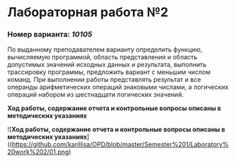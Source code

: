 # Лабораторная работа №2
### Номер варианта: _10105_
По выданному преподавателем варианту определить функцию, вычисляемую программой, область представления и область допустимых значений исходных данных и результата, выполнить трассировку программы, предложить вариант с меньшим числом команд. При выполнении работы представлять результат и все операнды арифметических операций знаковыми числами, а логических операций набором из шестнадцати логических значений.

__Ход работы, содержание отчета и контрольные вопросы описаны в методических указаниях__

![__Ход работы, содержание отчета и контрольные вопросы описаны в методических указаниях__]((https://github.com/karillisa/OPD/blob/master/Semester%201/Laboratory%20work%202/01.png)
